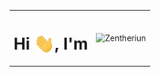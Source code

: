 <div align="center">
<table cellspacing="0" cellpadding="0" style="border: 0;">
<tr>
<td style="border: 0;"><h1>Hi <img src="https://github.com/Zentheriun/Zentheriun/blob/main/gif/Hi.gif" alt="Hi" height="35" style="vertical-align: text-bottom;" />, I'm </h1></td>
<td style="border: 0;"><img src="https://github.com/Zentheriun/Zentheriun/blob/main/gif/Zentheriun.gif" alt="Zentheriun" height="45" /></td>
</tr>
</table>
</div>
